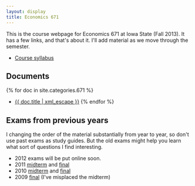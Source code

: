 ```yaml
---
layout: display
title: Economics 671
---
```


This is the course webpage for Economics 671 at Iowa State (Fall
2013). It has a few links, and that's about it. I'll add material as
we move through the semester.

* [Course syllabus](/671/2013/syllabus)

Documents
---------

{% for doc in site.categories.671 %}
* <a href="{{ doc.url }}">{{ doc.title | xml_escape }}</a>
{% endfor %}

Exams from previous years
-------------------------

I changing the order of the material substantially from year to year,
so don't use past exams as study guides. But the old exams might help
you learn what sort of questions I find interesting.

* 2012 exams will be put online soon.
* 2011 [midterm](/671/dl/econ-671-2011-midterm.pdf) and 
  [final](/671/dl/econ-671-2011-final.pdf)
* 2010 [midterm](/671/dl/econ-671-2010-midterm.pdf) and 
  [final](/671/dl/econ-671-2010-final.pdf)
* 2009 [final](/671/dl/econ-671-2009-final.pdf) (I've misplaced
  the midterm)

[CC]: http://creativecommons.org/licenses/by-sa/3.0/